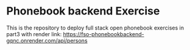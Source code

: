 # Phonebook backend Exercise
This is the repository to deploy full stack open phonebook exercises in part3 with render
link: https://fso-phonebookbackend-gqnc.onrender.com/api/persons
